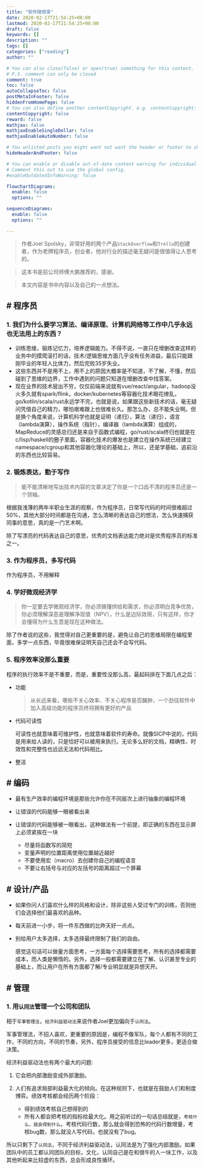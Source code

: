 ```yaml
---
title: "软件随想录"
date: 2020-02-17T21:54:25+08:00
lastmod: 2020-02-17T21:54:25+08:00
draft: false
keywords: []
description: ""
tags: []
categories: ["reading"]
author: ""

# You can also close(false) or open(true) something for this content.
# P.S. comment can only be closed
comment: true
toc: false
autoCollapseToc: false
postMetaInFooter: false
hiddenFromHomePage: false
# You can also define another contentCopyright. e.g. contentCopyright: "This is another copyright."
contentCopyright: false
reward: false
mathjax: false
mathjaxEnableSingleDollar: false
mathjaxEnableAutoNumber: false

# You unlisted posts you might want not want the header or footer to show
hideHeaderAndFooter: false

# You can enable or disable out-of-date content warning for individual post.
# Comment this out to use the global config.
#enableOutdatedInfoWarning: false

flowchartDiagrams:
  enable: false
  options: ""

sequenceDiagrams: 
  enable: false
  options: ""

---
```


<!--more-->

> 作者Joel Spolsky，非常好用的两个产品`StackOverflow`和`Trello`的创建者，作为老牌程序员，创业者，他对行业的描述毫无疑问是很值得让人思考的。

> 这本书是前公司师傅大鹏推荐的，感谢。

> 本文内容是书中内容以及自己的一点想法。

## # 程序员

### 1. 我们为什么要学习算法、编译原理、计算机网络等工作中几乎永远也无法用上的东西？

* 训练思维，锻炼记忆力，培养逻辑能力。不得不说，一直只在增删改查这样的业务中的摸爬滚打的话，技术/逻辑思维方面几乎没有任务进益，最后只能跟刚毕业的年轻人比体力，然后完败35岁失业。
* 这些东西并不是用不上，用不上的原因大概率是不知道，不了解，不懂，然后碰到了思维的边界，工作中遇到的问题只知道在增删改查中找答案。
* 现在业界的技术层出不穷，仅仅前端来说就有vue/react/angular，hadoop没火多久就有spark/flink，docker/kubernetes等容器化技术眼花缭乱，go/kotlin/scala/rust永远学不完，也就是说，如果跟这些新技术的话，毫无疑问凭借自己的精力，哪怕艰难跟上也很难长久。那怎么办，总不能失业啊。但是换个角度来说，计算机科学也就是证明（递归），算法（递归），语言（lambda演算），操作系统（指针），编译器（lambda演算）组成的，MapReduce的灵感总归还是来自于函数式编程，go/rust/scala终归也就是在c/lisp/haskell的圈子里面，容器化技术的爆发也是建立在操作系统已经建立namespace/cgroup和其他容器化理论的基础上，所以，还是学基础，追前沿的东西也比较容易。

### 2. 锻炼表达，勤于写作

> 能不能清晰地写出技术内容的文章决定了你是一个口齿不清的程序员还是一个领袖。

根据我浅薄的两年半职业生涯的观察，作为程序员，日常写代码的时间很难超过50%，其他大部分时间都是在沟通，怎么清晰的表达自己的想法，怎么快速捕获同事的意思，真的是一门艺术啊。

除了写漂亮的代码表达自己的意思，优秀的文档表达能力绝对是优秀程序员的标准之一。

### 3. 作为程序员，多写代码

作为程序员，不用解释

### 4. 学好微观经济学

> 你一定要去学微观经济学，你必须搞懂供给和需求，你必须明白竞争优势，你必须理解深恶是理解净现值（NPV），什么是边际效用，只有这样，你才会懂得为什么生意是现在这种做法。

除了作者说的这些，我觉得对自己更重要的是，避免让自己的思维局限在编程里面，多学一点东西，毕竟很难保证明天自己还会不会写代码。

### 5. 程序效率没那么重要

程序的执行效率不是不重要，而是，重要性没那么高，最起码排在下面几点之后：

* 功能

    > 从长远来看，哪些不关心效率、不关心程序是否臃肿，一个劲往软件中加入高级功能的程序员终将拥有更好的产品

* 代码可读性

    可读性也就意味着可维护性，也就意味着软件的寿命。就像SICP中说的，代码是用来给人读的，只是恰好可以被用来执行。无论多么好的文档，精确性、时效性和完整性也远远无法和代码相比。

* 整洁

## # 编码

* 最有生产效率的编程环境是那些允许你在不同层次上进行抽象的编程环境
* 让错误的代码能够一眼被看出来
* 让错误的代码能够被一眼看出，这种做法有一个前提，即正确的东西在显示屏上必须紧挨在一块 

    * 尽量将函数写的简短
    * 变量声明的位置距离使用位置越近越好
    * 不要使用宏（macro）去创建你自己的编程语言
    * 不要让右括号与对应的左括号的距离超过一个屏幕

## # 设计/产品

* 如果你问人们喜欢什么样的风格和设计，除非这些人受过专门的训练，否则他们会选择他们最喜欢的品种。
* 每天前进一小步，将一件东西做的比昨天好一点点。
* 别给用户太多选择，太多选择最终限制了我们的自由。

    感觉这句话可以做量方面思考，一方面每个选择需要思考，所有的选择都需要成本，而人类是懒惰的。另外，选择一般都需要建立在了解、认识甚至专业的基础上，而让用户在所有方面都了解/专业明显就是异想天开。


## # 管理

### 1. 用`认同法`管理一个公司和团队

相于`军事管理法`，`经济利益驱动法`来说作者Joel更加偏向于`认同法`。

军事管理法，不招人喜欢，更重要的原因是，编程不像军队，每个人都有不同的工作，不同的方向，不同的节奏，另外，程序员接受的信息比leader更多，更适合做决策。

经济利益驱动法也有两个最大的问题:

1. 它会把内部激励变成外部激励。
2. 人们有追求局部利益最大化的倾向。在这种规则下，也就是在鼓励人们和制度博弈。绩效考核都会经历两个阶段：

    * 得到绩效考核自己想得到的
    * 所有人都会把考核的指标给最大化。用之前听过的一句话总结就是，`考核什么，就会得到什么`。考核代码行数，那么就会得到恐怖的代码行数增量，考核bug数，那么就没人写代码，也就没有了bug。

所以只剩下了`认同法`，不同于经济利益驱动法，认同法是为了强化内部激励。如果团队中的员工都认同团队的目标，文化，认同自己是在和很牛的人一块工作，以及其他听起来比较虚的东西，总会形成良性循环。
